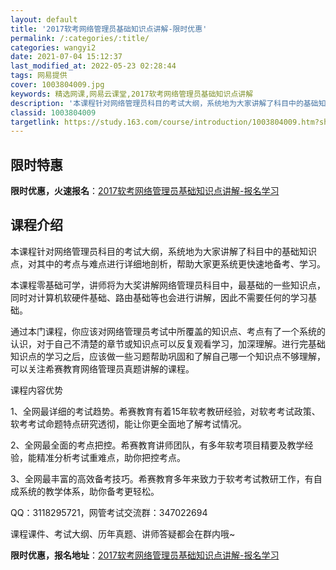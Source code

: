 ```yaml
---
layout: default
title: '2017软考网络管理员基础知识点讲解-限时优惠'
permalink: /:categories/:title/
categories: wangyi2
date: 2021-07-04 15:12:37
last_modified_at: 2022-05-23 02:28:44
tags: 网易提供
cover: 1003804009.jpg
keywords: 精选网课,网易云课堂,2017软考网络管理员基础知识点讲解
description: '本课程针对网络管理员科目的考试大纲，系统地为大家讲解了科目中的基础知识点，对其中的考点与难点进行详细地剖析，帮助大家更系'
classid: 1003804009
targetlink: https://study.163.com/course/introduction/1003804009.htm?share=1&shareId=1025206652&utm_campaign=share&utm_medium=iphoneShare&utm_source=&utm_u=1025206652
---
```


## 限时特惠

**限时优惠，火速报名**：[2017软考网络管理员基础知识点讲解-报名学习](https://study.163.com/course/introduction/1003804009.htm?share=1&shareId=1025206652&utm_campaign=share&utm_medium=iphoneShare&utm_source=&utm_u=1025206652)

## 课程介绍

本课程针对网络管理员科目的考试大纲，系统地为大家讲解了科目中的基础知识点，对其中的考点与难点进行详细地剖析，帮助大家更系统更快速地备考、学习。

本课程零基础可学，讲师将为大奖讲解网络管理员科目中，最基础的一些知识点，同时对计算机软硬件基础、路由基础等也会进行讲解，因此不需要任何的学习基础。

通过本门课程，你应该对网络管理员考试中所覆盖的知识点、考点有了一个系统的认识，对于自己不清楚的章节或知识点可以反复观看学习，加深理解。进行完基础知识点的学习之后，应该做一些习题帮助巩固和了解自己哪一个知识点不够理解，可以关注希赛教育网络管理员真题讲解的课程。

课程内容优势

1、全网最详细的考试趋势。希赛教育有着15年软考教研经验，对软考考试政策、软考考试命题特点研究透彻，能让你更全面地了解考试情况。

2、全网最全面的考点把控。希赛教育讲师团队，有多年软考项目精要及教学经验，能精准分析考试重难点，助你把控考点。

3、全网最丰富的高效备考技巧。希赛教育多年来致力于软考考试教研工作，有自成系统的教学体系，助你备考更轻松。

QQ：3118295721，网管考试交流群：347022694

课程课件、考试大纲、历年真题、讲师答疑都会在群内哦~

**限时优惠，报名地址**：[2017软考网络管理员基础知识点讲解-报名学习](https://study.163.com/course/introduction/1003804009.htm?share=1&shareId=1025206652&utm_campaign=share&utm_medium=iphoneShare&utm_source=&utm_u=1025206652)

